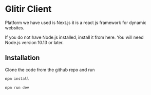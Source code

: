 # Glitir Client

Platform we have used is Next.js it is a react js framework for dynamic websites.

If you do not have Node.js installed, install it from here. You will need Node.js version 10.13 or later.

## Installation

Clone the code from the github repo and run

```bash
npm install

npm run dev
```